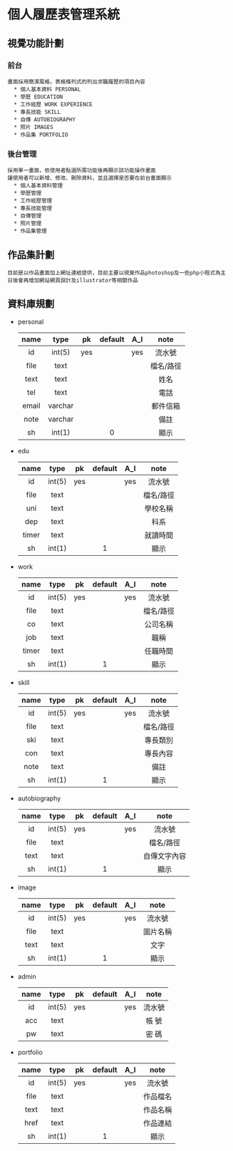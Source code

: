 # 個人履歷表管理系統


## 視覺功能計劃
  ### 前台
    畫面採用簡潔風格，表格條列式的列出求職履歷的項目內容
      * 個人基本資料 PERSONAL
      * 學歷 EDUCATION
      * 工作經歷 WORK EXPERIENCE
      * 專長技能 SKILL
      * 自傳 AUTOBIOGRAPHY
      * 照片 IMAGES
      * 作品集 PORTFOLIO
      
  ### 後台管理
    採用單一畫面，依使用者點選所需功能後再顯示該功能操作畫面
    讓使用者可以新增、修改、刪除資料，並且選擇是否要在前台畫面顯示
      * 個人基本資料管理
      * 學歷管理
      * 工作經歷管理
      * 專長技能管理
      * 自傳管理
      * 照片管理
      * 作品集管理


## 作品集計劃
    目前是以作品畫面加上網址連結提供，目前主要以視覺作品photoshop及一些php小程式為主
    日後會再增加網站網頁設計及illustrator等相關作品


## 資料庫規劃

  * personal

    | name |  type  |  pk | default | A_I |   note   |
    |:----:|:------:|:---:|:-------:|:---:|:--------:|
    |id    |int(5)  |yes  |         |yes  | 流水號    |
    |file  |text    |     |         |     | 檔名/路徑 |
    |text  |text    |     |         |     | 姓名      |
    |tel   |text    |     |         |     | 電話      |
    |email |varchar |     |         |     | 郵件信箱   |
    |note  |varchar |     |         |     | 備註      |
    |sh    |int(1)  |     |   0     |     | 顯示      |
    
  * edu

    | name |  type  |  pk | default | A_I |   note   |
    |:----:|:------:|:---:|:-------:|:---:|:--------:|
    |id    |int(5)  |yes  |         |yes  | 流水號    |
    |file  |text    |     |         |     | 檔名/路徑 |
    |uni   |text    |     |         |     | 學校名稱  |
    |dep   |text    |     |         |     | 科系     |
    |timer |text    |     |         |     | 就讀時間  |
    |sh    |int(1)  |     |   1     |     | 顯示     |

  * work
  
    | name |  type  |  pk | default | A_I |   note   |
    |:----:|:------:|:---:|:-------:|:---:|:--------:|
    |id    |int(5)  |yes  |         |yes  | 流水號    |
    |file  |text    |     |         |     | 檔名/路徑 |
    |co    |text    |     |         |     | 公司名稱  |
    |job   |text    |     |         |     | 職稱     |
    |timer |text    |     |         |     | 任職時間  |
    |sh    |int(1)  |     |   1     |     | 顯示     |

  * skill

    | name |  type  |  pk | default | A_I |   note   |
    |:----:|:------:|:---:|:-------:|:---:|:--------:|
    |id    |int(5)  |yes  |         |yes  | 流水號    |
    |file  |text    |     |         |     | 檔名/路徑 |
    |ski   |text    |     |         |     | 專長類別  |
    |con   |text    |     |         |     | 專長內容  |
    |note  |text    |     |         |     | 備註      |
    |sh    |int(1)  |     |   1     |     | 顯示      |

  * autobiography

    | name |  type  |  pk | default | A_I |   note   |
    |:----:|:------:|:---:|:-------:|:---:|:--------:|
    |id    |int(5)  |yes  |         |yes  | 流水號    |
    |file  |text    |     |         |     | 檔名/路徑 |
    |text  |text    |     |         |     | 自傳文字內容|
    |sh    |int(1)  |     |   1     |     | 顯示      |

  * image

    | name |  type  |  pk | default | A_I |   note   |
    |:----:|:------:|:---:|:-------:|:---:|:--------:|
    |id    |int(5)  |yes  |         |yes  | 流水號    |
    |file  |text    |     |         |     | 圖片名稱   |
    |text  |text    |     |         |     | 文字      |
    |sh    |int(1)  |     |   1     |     | 顯示      |

  * admin

    | name |  type  |  pk | default | A_I |   note   |
    |:----:|:------:|:---:|:-------:|:---:|:--------:|
    |id    |int(5)  |yes  |         |yes  | 流水號    |
    |acc   |text    |     |         |     | 帳  號    |
    |pw    |text    |     |         |     | 密  碼    |

  * portfolio

    | name |  type  |  pk | default | A_I |   note   |
    |:----:|:------:|:---:|:-------:|:---:|:--------:|
    |id    |int(5)  |yes  |         |yes  | 流水號    |
    |file  |text    |     |         |     | 作品檔名   |  
    |text  |text    |     |         |     | 作品名稱   |
    |href  |text    |     |         |     | 作品連結   |
    |sh    |int(1)  |     |  1      |     | 顯示      |
